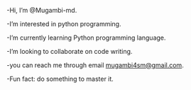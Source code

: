 -Hi, I’m @Mugambi-md.

-I’m interested in python programming.

-I’m currently learning Python programming language.

-I’m looking to collaborate on code writing.

-you can reach me through email mugambi4sm@gmail.com.

-Fun fact: do something to master it.

<!---
Mugambi-md/Mugambi-md is a ✨ special ✨ repository because its `README.md` (this file) appears on your GitHub profile.
You can click the Preview link to take a look at your changes.
--->
